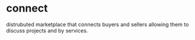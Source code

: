 # connect
distrubuted marketplace that connects buyers and sellers allowing them to discuss projects and by services. 
